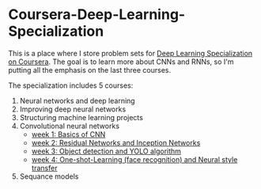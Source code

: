# Coursera-Deep-Learning-Specialization

This is a place where I store problem sets for [Deep Learning Specialization on Coursera](https://www.coursera.org/specializations/deep-learning). The goal is to learn more about CNNs and RNNs, so I'm putting all the emphasis on the last three courses.

The specialization includes 5 courses:

1. Neural networks and deep learning
2. Improving deep neural networks
3. Structuring machine learning projects
4. Convolutional neural networks
   - [week 1: Basics of CNN](/Convolutional%20neural%20networks/week1/)
   - [week 2: Residual Networks and Inception Networks](/Convolutional%20neural%20networks/week2/)
   - [week 3: Object detection and YOLO algorithm](/Convolutional%20neural%20networks/week3/)
   - [week 4: One-shot-Learning (face recognition) and Neural style transfer](/Convolutional%20neural%20networks/week4/)
5. Sequance models

